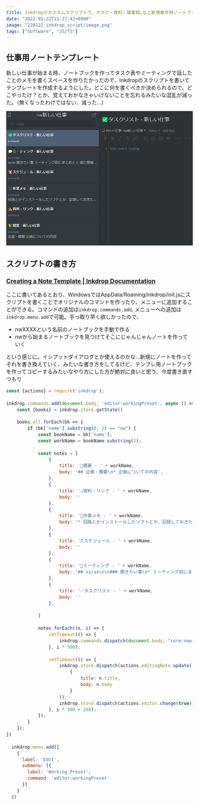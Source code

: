 ```yaml
---
title: inkdropのカスタムスクリプトで、タスク・資料・議事録…など新規案件用ノートブックを作る
date: "2022-01-22T21:27:42+0900"
image: "220122_inkdrop_script/image.png"
tags: ["Software", "JS/TS"]
---
```


## 仕事用ノートテンプレート
新しい仕事が始まる時、ノートブックを作ってタスク表やミーティングで話したことのメモを書くスペースを作りたかったので、Inkdropのスクリプトを書いてテンプレートを作成するようにした。どこに何を書くべきか決められるので、どこやったけ？とか、覚えておかなきゃいけないことを忘れるみたいな混乱が減った。（無くなったわけではない、減った…）

![clipboard.png](image.png)

## スクリプトの書き方
### [Creating a Note Template | Inkdrop Documentation](https://docs.inkdrop.app/manual/creating-a-note-template#add-a-menu-to-invoke-the-command)
ここに書いてあるとおり、WindowsではAppData/Roaming/inkdrop/init.jsにスクリプトを書くことでオリジナルのコマンドを作ったり、メニューに追加することができる。コマンドの追加は`inkdrop.commands.add`, メニューへの追加は`inkdrop.menu.add`で可能。手っ取り早く欲しかったので、

* nwXXXXという名前のノートブックを手動で作る
* nwから始まるノートブックを見つけてそこにじゃんじゃんノートを作っていく

という感じに。インプットダイアログとか使えるのかな…新規にノートを作ってそれを書き換えていく、みたいな書き方をしてるけど、テンプレ用ノートブックを作ってコピーするみたいなやり方にした方が絶対に良いと思う、今度書き直すつもり

```js
const {actions} = require('inkdrop');

inkdrop.commands.add(document.body, 'editor:workingPreset', async () => {
    const {books} = inkdrop.store.getState()

    books.all.forEach(bk => {
        if (bk['name'].substring(0, 2) == "nw") {
            const bookName = bk['name'];
            const workName = bookName.substring(2);

            const notes = [
                {
                    title: '🔰概要 - ' + workName,
                    body: '## 企画・概要\n* 企画についての内容',
                },
                {
                    title: '⚠資料・リンク - ' + workName,
                    body: ''
                },
                {
                    title: '🔄作業メモ - ' + workName,
                    body: '* 回路とかインストールしたソフトとか、記録しておきたい作業工程についてはここ'
                },
                {
                    title: '⏰スケジュール - ' + workName,
                    body: ''
                },
                {
                    title: '💭ミーティング - ' + workName,
                    body: '## xx/xx\n\n### 聞きたい事\n* ミーティング前にまとめとく\n\n### 得た情報\n* とりあえず全部ここに！あとで各箇所に分配する\n\n### 新規タスク\n* これもとりあえず全部ここに'
                },
                {
                    title: '✅タスクリスト - ' + workName,
                    body: ''
                },
                
            ]

            notes.forEach((n, i) => {
                setTimeout(() => {
                    inkdrop.commands.dispatch(document.body, "core:new-note", {});
                }, i * 500);

                setTimeout(() => {
                    inkdrop.store.dispatch(actions.editingNote.update(
                        {
                            title: n.title,
                            body: n.body
                        }
                    ));
                    inkdrop.store.dispatch(actions.editor.change(true));        
                }, i * 500 + 200);
            });
        }
    });
})
  
  inkdrop.menu.add([
    {
      label: 'Edit',
      submenu: [{
        label: 'Working Preset',
        command: 'editor:workingPreset'
      }]
    }
  ])
```